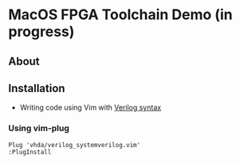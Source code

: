 # MacOS FPGA Toolchain Demo (in progress)

## About

## Installation
- Writing code using Vim with [Verilog syntax](https://github.com/vhda/verilog_systemverilog.vim)
### Using vim-plug

```VimL
Plug 'vhda/verilog_systemverilog.vim'
:PlugInstall
```
